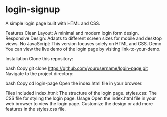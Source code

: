 # login-signup
A simple login page built with HTML and CSS.

Features
Clean Layout: A minimal and modern login form design.
Responsive Design: Adapts to different screen sizes for mobile and desktop views.
No JavaScript: This version focuses solely on HTML and CSS.
Demo
You can view the live demo of the login page by visiting link-to-your-demo.

Installation
Clone this repository:

bash
Copy
git clone https://github.com/yourusername/login-page.git
Navigate to the project directory:

bash
Copy
cd login-page
Open the index.html file in your browser.

Files Included
index.html: The structure of the login page.
styles.css: The CSS file for styling the login page.
Usage
Open the index.html file in your web browser to view the login page.
Customize the design or add more features in the styles.css file.
